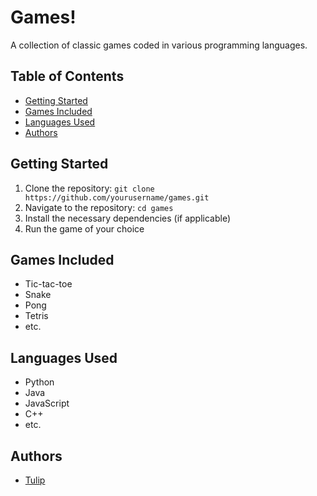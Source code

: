 # Games!
A collection of classic games coded in various programming languages.

## Table of Contents
- [Getting Started](#getting-started)
- [Games Included](#games-included)
- [Languages Used](#languages-used)
- [Authors](#authors)

## Getting Started
1. Clone the repository: `git clone https://github.com/yourusername/games.git`
2. Navigate to the repository: `cd games`
3. Install the necessary dependencies (if applicable)
4. Run the game of your choice

## Games Included
- Tic-tac-toe
- Snake
- Pong
- Tetris
- etc.

## Languages Used
- Python
- Java
- JavaScript
- C++
- etc.

## Authors
- [Tulip](https://github.com/Tulip-0333)
